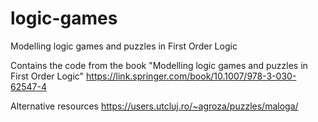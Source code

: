 # logic-games
Modelling logic games and puzzles in First Order Logic

Contains the code from the book "Modelling logic games and puzzles in First Order Logic" https://link.springer.com/book/10.1007/978-3-030-62547-4


Alternative resources https://users.utcluj.ro/~agroza/puzzles/maloga/
